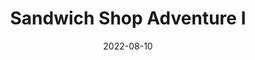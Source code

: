 ---
title: Sandwich Shop Adventure I
description: The following is a table of data for a choose-your-own-adventure book set in a sandwich shop.
date: 2022-08-10
order: 999
tags: 
- raw experience
- infinite loop
- GPT-3
layout: layouts/game.njk
prompt: The following is a table of data for a choose-your-own-adventure book set in a sandwich shop. Each row represents one page, and the book is between twenty and thirty pages long. Each page has a maximum of three choices. Each choice either leads to another page or ends the book by winning or losing. In the book there are different locations, characters to meet and things to find. Choices can involve examining things in more detail, navigating the shop, interacting with items in the shop or talking to characters. Two pages should not have very similar page text. There is at least one way to win.
raw_output: '|1|Start|You are in a sandwich shop. You can see a sandwich on the counter.|Examine sandwich|2|Examine counter|3|Leave shop|4|^
|2|Examining the sandwich|The sandwich is a BLT.|Take sandwich|5|Leave sandwich|6|^
|3|Examining the counter|The counter is made of wood.|Talk to sandwich shop employee|7|Leave shop|4|^
|4|Leaving the sandwich shop|You are now outside the sandwich shop.|Walk to the left|8|Walk to the right|9|^
|5|Taking the sandwich|You are now eating the sandwich.|Continue eating sandwich|10|^
|6|Leaving the sandwich|The sandwich is now gone.|Walk to the left|8|^
|7|Talking to the sandwich shop employee|The sandwich shop employee is a woman.|Ask about the sandwich|11|Ask about the counter|12|Leave shop|4|^
|8|Walking to the left|You are now in the park.|Walk to the playground|13|^
|9|Walking to the right|You are now in the library.|Check out a book|14|^
|10|Eating the sandwich|You are now full.|Walk to the left|8|^
|11|Asking about the sandwich|The sandwich is a BLT.|Take sandwich|5|Leave sandwich|6|^
|12|Asking about the counter|The counter is made of wood.|Ask about the sandwich|11|Leave shop|4|^
|13|Walking to the playground|You are now at the playground.|Climb on the monkey bars|15|^
|14|Checking out a book|You are now holding a book.|Read the book|16|^
|15|Climbing on the monkey bars|You are now on the monkey bars.|Climb down|17|^
|16|Reading the book|You are now reading the book.|Continue reading|18|^
|17|Climbing down|You are now on the ground.|Walk to the left|8|^
|18|Continuing to read|You are now finished reading the book.|Walk to the right|9|^'
---